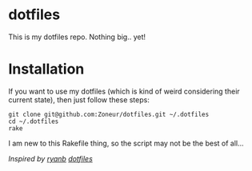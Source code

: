 dotfiles
========

This is my dotfiles repo. Nothing big.. yet!

Installation
============

If you want to use my dotfiles (which is kind of weird considering their current state), then just follow these steps:

```terminal
git clone git@github.com:Zoneur/dotfiles.git ~/.dotfiles
cd ~/.dotfiles
rake
```

I am new to this Rakefile thing, so the script may not be the best of all...

_Inspired by [ryanb](https://github.com/ryanb) [dotfiles](https://github.com/ryanb/dotfiles)_
